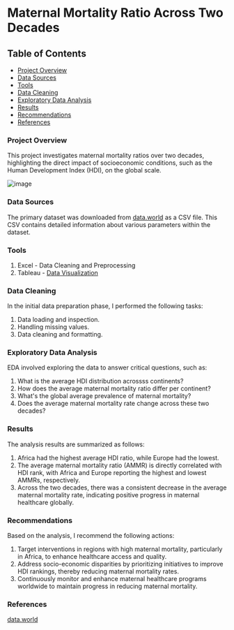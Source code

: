 # Maternal Mortality Ratio Across Two Decades


## Table of Contents
- [Project Overview](#project-overview)
- [Data Sources](#data-sources)
- [Tools](#tools)
- [Data Cleaning](#data-cleaning)
- [Exploratory Data Analysis](#exploratory-data-analysis)
- [Results](#results)
- [Recommendations](#recommendations)
- [References](#references)
 

### Project Overview
This project investigates maternal mortality ratios over two decades, highlighting the direct impact of socioeconomic conditions, such as the Human Development Index (HDI), on the global scale.

![image](https://github.com/Rodnah/MatMortality/assets/147203468/023e8fcc-a050-4867-8dbb-712ba501306b)



### Data Sources
The primary dataset was downloaded from [data.world](https://data.world/) as a CSV file. This CSV contains detailed information about various parameters within the dataset.

### Tools
1. Excel - Data Cleaning and Preprocessing
2. Tableau - [Data Visualization](https://public.tableau.com/app/profile/aminah.atobiloye/viz/GlobalMaternalMortalityRatio_17082411744680/Dashboard1)

### Data Cleaning
In the initial data preparation phase, I performed the following tasks:
1. Data loading and inspection.
2. Handling missing values.
3. Data cleaning and formatting.

### Exploratory Data Analysis
EDA involved exploring the data to answer critical questions, such as:
1. What is the average HDI distribution acrossss continents?
2. How does the average maternal mortality ratio differ per continent?
3. What's the global average prevalence of maternal mortality? 
4. Does the average maternal mortality rate change across these two decades? 


### Results
The analysis results are summarized as follows:

1. Africa had the highest average HDI ratio, while Europe had the lowest.
2. The average maternal mortality ratio (AMMR) is directly correlated with HDI rank, with Africa and Europe reporting the highest and lowest AMMRs, respectively.
3. Across the two decades, there was a consistent decrease in the average maternal mortality rate, indicating positive progress in maternal healthcare globally.



### Recommendations
Based on the analysis, I recommend the following actions:
1. Target interventions in regions with high maternal mortality, particularly in Africa, to enhance healthcare access and quality.
2. Address socio-economic disparities by prioritizing initiatives to improve HDI rankings, thereby reducing maternal mortality rates.
3. Continuously monitor and enhance maternal healthcare programs worldwide to maintain progress in reducing maternal mortality.



### References
[data.world](https://data.world/)
